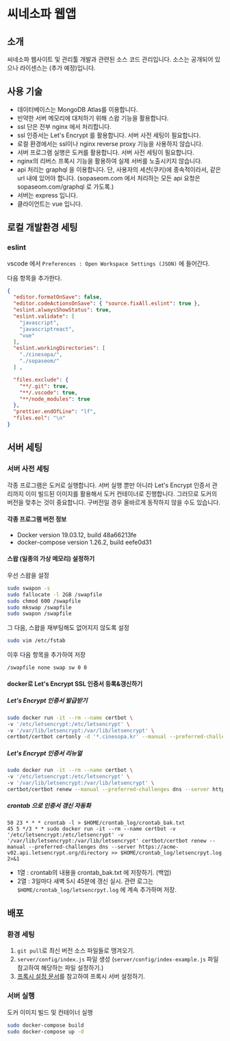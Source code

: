 # 씨네소파 웹앱

## 소개

씨네소파 웹사이트 및 관리툴 개발과 관련된 소스 코드 관리입니다. 소스는 공개되어 있으나 라이센스는 (추가 예정)입니다.

## 사용 기술

- 데이터베이스는 MongoDB Atlas를 이용합니다.
- 빈약한 서버 메모리에 대처하기 위해 스왑 기능을 활용합니다.
- ssl 단은 전부 nginx 에서 처리합니다.
- ssl 인증서는 Let's Encrypt 를 활용합니다. 서버 사전 세팅이 필요합니다.
- 로컬 환경에서는 ssl이나 nginx reverse proxy 기능을 사용하지 않습니다.
- 서버 프로그램 실행은 도커를 활용합니다. 서버 사전 세팅이 필요합니다.
- nginx의 리버스 프록시 기능을 활용하여 실제 서버를 노출시키지 않습니다.
- api 처리는 graphql 을 이용합니다. 단, 사용자의 세션(쿠키)에 종속적이라서, 같은 url 내에 있어야 합니다. (sopaseom.com 에서 처리하는 모든 api 요청은 sopaseom.com/graphql 로 가도록.)
- 서버는 express 입니다.
- 클라이언트는 vue 입니다.

## 로컬 개발환경 세팅

### eslint

vscode 에서 `Preferences : Open Workspace Settings (JSON)` 에 들어간다.

다음 항목을 추가한다.

```json
{
  "editor.formatOnSave": false,
  "editor.codeActionsOnSave": { "source.fixAll.eslint": true },
  "eslint.alwaysShowStatus": true,
  "eslint.validate": [
    "javascript",
    "javascriptreact",
    "vue"
  ],
  "eslint.workingDirectories": [
    "./cinesopa/",
    "./sopaseom/"
  ] ,

  "files.exclude": {
    "**/.git": true,
    "**/.vscode": true,
    "**/node_modules": true
  },
  "prettier.endOfLine": "lf",
  "files.eol": "\n"
}
```

## 서버 세팅

### 서버 사전 세팅

각종 프로그램은 도커로 실행합니다. 서버 실행 뿐만 아니라 Let's Encrypt 인증서 관리까지 이미 빌드된 이미지를 활용해서 도커 컨테이너로 진행합니다. 그러므로 도커의 버전을 맞추는 것이 중요합니다. 구버전일 경우 올바르게 동작하지 않을 수도 있습니다.

#### 각종 프로그램 버전 정보

- Docker version 19.03.12, build 48a66213fe
- docker-compose version 1.26.2, build eefe0d31

#### 스왑 (일종의 가상 메모리) 설정하기

우선 스왑을 설정

```bash
sudo swapon -s
sudo fallocate -l 2GB /swapfile
sudo chmod 600 /swapfile
sudo mkswap /swapfile
sudo swapon /swapfile
```

그 다음, 스왑을 재부팅해도 없어지지 않도록 설정

```bash
sudo vim /etc/fstab
```

이후 다음 항목을 추가하여 저장

```swapfile
/swapfile none swap sw 0 0
```

#### docker로 Let's Encrypt SSL 인증서 등록&갱신하기

##### Let's Encrypt 인증서 발급받기

```bash
sudo docker run -it --rm --name certbot \
-v '/etc/letsencrypt:/etc/letsencrypt' \
-v '/var/lib/letsencrypt:/var/lib/letsencrypt' \
certbot/certbot certonly -d '*.cinesopa.kr' --manual --preferred-challenges dns --server https://acme-v02.api.letsencrypt.org/directory
```

##### Let's Encrypt 인증서 리뉴얼

```bash
sudo docker run -it --rm --name certbot \
-v '/etc/letsencrypt:/etc/letsencrypt' \
-v '/var/lib/letsencrypt:/var/lib/letsencrypt' \
certbot/certbot renew --manual --preferred-challenges dns --server https://acme-v02.api.letsencrypt.org/directory
```

##### crontab 으로 인증서 갱신 자동화

```crontab
50 23 * * * crontab -l > $HOME/crontab_log/crontab_bak.txt
45 5 */3 * * sudo docker run -it --rm --name certbot -v '/etc/letsencrypt:/etc/letsencrypt' -v '/var/lib/letsencrypt:/var/lib/letsencrypt' certbot/certbot renew --manual --preferred-challenges dns --server https://acme-v02.api.letsencrypt.org/directory >> $HOME/crontab_log/letsencrpyt.log 2>&1

```

- 1열 : crontab의 내용을 crontab_bak.txt 에 저장하기. (백업)
- 2열 : 3일마다 새벽 5시 45분에 갱신 실시. 관련 로그는 `$HOME/crontab_log/letsencrpyt.log` 에 계속 추가하며 저장.

## 배포

### 환경 세팅

1. `git pull`로 최신 버전 소스 파일들로 땡겨오기.
1. `server/config/index.js` 파일 생성 (`server/config/index-example.js` 파일 참고하여 해당하는 파일 설정하기.)
1. [프록시 설정 문서](proxy)를 참고하여 프록시 서버 설정하기.

### 서버 실행

도커 이미지 빌드 및 컨테이너 실행

```bash
sudo docker-compose build
sudo docker-compose up -d
```
